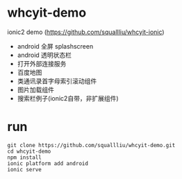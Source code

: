 # whcyit-demo
ionic2 demo (https://github.com/squallliu/whcyit-ionic)
- android 全屏 splashscreen
- android 透明状态栏
- 打开外部连接服务
- 百度地图
- 类通讯录首字母索引滚动组件
- 图片加载组件
- 搜索栏例子(ionic2自带，非扩展组件)

# run
```
git clone https://github.com/squallliu/whcyit-demo.git
cd whcyit-demo
npm install
ionic platform add android
ionic serve
```
